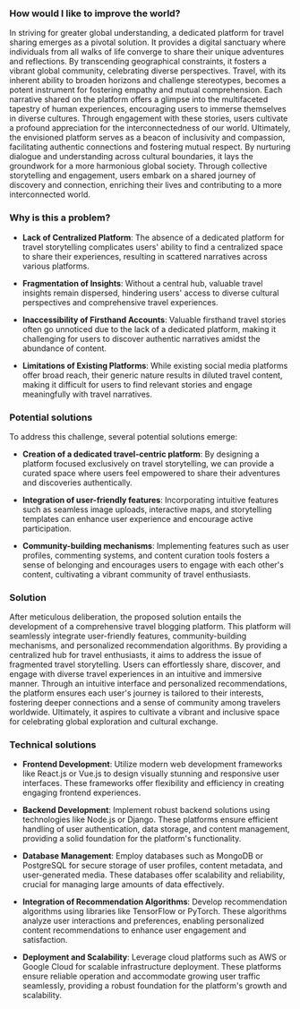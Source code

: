### How would I like to improve the world?

In striving for greater global understanding, a dedicated platform for travel sharing emerges as a pivotal solution. It provides a digital sanctuary where individuals from all walks of life converge to share their unique adventures and reflections. By transcending geographical constraints, it fosters a vibrant global community, celebrating diverse perspectives.
Travel, with its inherent ability to broaden horizons and challenge stereotypes, becomes a potent instrument for fostering empathy and mutual comprehension. Each narrative shared on the platform offers a glimpse into the multifaceted tapestry of human experiences, encouraging users to immerse themselves in diverse cultures. Through engagement with these stories, users cultivate a profound appreciation for the interconnectedness of our world.
Ultimately, the envisioned platform serves as a beacon of inclusivity and compassion, facilitating authentic connections and fostering mutual respect. By nurturing dialogue and understanding across cultural boundaries, it lays the groundwork for a more harmonious global society. Through collective storytelling and engagement, users embark on a shared journey of discovery and connection, enriching their lives and contributing to a more interconnected world.

### Why is this a problem?

- **Lack of Centralized Platform**: The absence of a dedicated platform for travel storytelling complicates users' ability to find a centralized space to share their experiences, resulting in scattered narratives across various platforms.

- **Fragmentation of Insights**: Without a central hub, valuable travel insights remain dispersed, hindering users' access to diverse cultural perspectives and comprehensive travel experiences.

- **Inaccessibility of Firsthand Accounts**: Valuable firsthand travel stories often go unnoticed due to the lack of a dedicated platform, making it challenging for users to discover authentic narratives amidst the abundance of content.

- **Limitations of Existing Platforms**: While existing social media platforms offer broad reach, their generic nature results in diluted travel content, making it difficult for users to find relevant stories and engage meaningfully with travel narratives.

### Potential solutions

To address this challenge, several potential solutions emerge:

- **Creation of a dedicated travel-centric platform**: By designing a platform focused exclusively on travel storytelling, we can provide a curated space where users feel empowered to share their adventures and discoveries authentically.

- **Integration of user-friendly features**: Incorporating intuitive features such as seamless image uploads, interactive maps, and storytelling templates can enhance user experience and encourage active participation.

- **Community-building mechanisms**: Implementing features such as user profiles, commenting systems, and content curation tools fosters a sense of belonging and encourages users to engage with each other's content, cultivating a vibrant community of travel enthusiasts.

### Solution

After meticulous deliberation, the proposed solution entails the development of a comprehensive travel blogging platform. This platform will seamlessly integrate user-friendly features, community-building mechanisms, and personalized recommendation algorithms. By providing a centralized hub for travel enthusiasts, it aims to address the issue of fragmented travel storytelling. Users can effortlessly share, discover, and engage with diverse travel experiences in an intuitive and immersive manner. Through an intuitive interface and personalized recommendations, the platform ensures each user's journey is tailored to their interests, fostering deeper connections and a sense of community among travelers worldwide. Ultimately, it aspires to cultivate a vibrant and inclusive space for celebrating global exploration and cultural exchange.

### Technical solutions

- **Frontend Development**: Utilize modern web development frameworks like React.js or Vue.js to design visually stunning and responsive user interfaces. These frameworks offer flexibility and efficiency in creating engaging frontend experiences.

- **Backend Development**: Implement robust backend solutions using technologies like Node.js or Django. These platforms ensure efficient handling of user authentication, data storage, and content management, providing a solid foundation for the platform's functionality.

- **Database Management**: Employ databases such as MongoDB or PostgreSQL for secure storage of user profiles, content metadata, and user-generated media. These databases offer scalability and reliability, crucial for managing large amounts of data effectively.

- **Integration of Recommendation Algorithms**: Develop recommendation algorithms using libraries like TensorFlow or PyTorch. These algorithms analyze user interactions and preferences, enabling personalized content recommendations to enhance user engagement and satisfaction.

- **Deployment and Scalability**: Leverage cloud platforms such as AWS or Google Cloud for scalable infrastructure deployment. These platforms ensure reliable operation and accommodate growing user traffic seamlessly, providing a robust foundation for the platform's growth and scalability.

